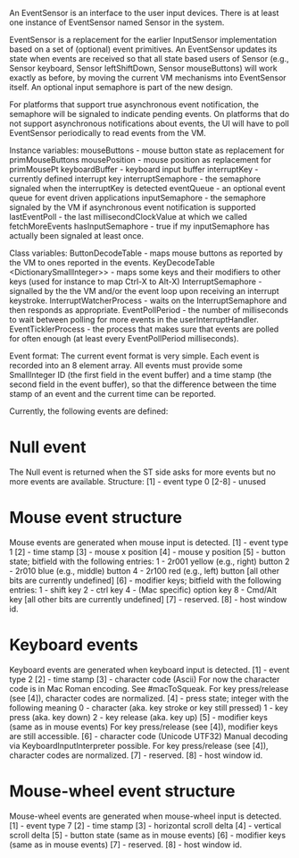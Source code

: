 An EventSensor is an interface to the user input devices.
There is at least one instance of EventSensor named Sensor in the system.

EventSensor is a replacement for the earlier InputSensor implementation based on a set of (optional) event primitives. An EventSensor updates its state when events are received so that all state based users of Sensor (e.g., Sensor keyboard, Sensor leftShiftDown, Sensor mouseButtons) will work exactly as before, by moving the current VM mechanisms into EventSensor itself. An optional input semaphore is part of the new design.

For platforms that support true asynchronous event notification, the semaphore will be signaled to indicate pending events.
On platforms that do not support asynchronous notifications about events, the UI will have to poll EventSensor periodically to read events from the VM.

Instance variables:
	mouseButtons <Integer>	- mouse button state as replacement for primMouseButtons
	mousePosition <Point>	- mouse position as replacement for primMousePt
	keyboardBuffer <SharedQueue>	- keyboard input buffer
	interruptKey <Integer>			- currently defined interrupt key
	interruptSemaphore <Semaphore>	- the semaphore signaled when the interruptKey is detected
	eventQueue <SharedQueue>	- an optional event queue for event driven applications
	inputSemaphore <Semaphore>- the semaphore signaled by the VM if asynchronous event notification is supported
	lastEventPoll <Integer>		- the last millisecondClockValue at which we called fetchMoreEvents
	hasInputSemaphore <Boolean>	- true if my inputSemaphore has actually been signaled at least once.

Class variables:
	ButtonDecodeTable <ByteArray> - maps mouse buttons as reported by the VM to ones reported in the events.
	KeyDecodeTable <Dictionary<SmallInteger->SmallInteger>> - maps some keys and their modifiers to other keys (used for instance to map Ctrl-X to Alt-X)
	InterruptSemaphore <Semaphore> - signalled by the the VM and/or the event loop upon receiving an interrupt keystroke.
	InterruptWatcherProcess <Process> - waits on the InterruptSemaphore and then responds as appropriate.
	EventPollPeriod <Integer>	- the number of milliseconds to wait between polling for more events in the userInterruptHandler.
	EventTicklerProcess <Process>	- the process that makes sure that events are polled for often enough (at least every EventPollPeriod milliseconds).

Event format:
The current event format is very simple. Each event is recorded into an 8 element array. All events must provide some SmallInteger ID (the first field in the event buffer) and a time stamp (the second field in the event buffer), so that the difference between the time stamp of an event and the current time can be reported.

Currently, the following events are defined:

Null event
=============
The Null event is returned when the ST side asks for more events but no more events are available.
Structure:
[1]		- event type 0
[2-8]	- unused

Mouse event structure
==========================
Mouse events are generated when mouse input is detected.
[1]	- event type 1
[2]	- time stamp
[3]	- mouse x position
[4]	- mouse y position
[5]	- button state; bitfield with the following entries:
		1	-	2r001	yellow (e.g., right) button
		2	-	2r010	blue (e.g., middle) button
		4	-	2r100	red (e.g., left) button
		[all other bits are currently undefined]
[6]	- modifier keys; bitfield with the following entries:
		1	-	shift key
		2	-	ctrl key
		4	-	(Mac specific) option key
		8	-	Cmd/Alt key
		[all other bits are currently undefined]
[7]	- reserved.
[8]	- host window id.

Keyboard events
====================
Keyboard events are generated when keyboard input is detected.
[1]	- event type 2
[2]	- time stamp
[3]	- character code (Ascii)
		For now the character code is in Mac Roman encoding. See #macToSqueak.
		For key press/release (see [4]), character codes are normalized.
[4]	- press state; integer with the following meaning
		0	-	character (aka. key stroke or key still pressed)
		1	-	key press (aka. key down)
		2	- 	key release (aka. key up)
[5]	- modifier keys (same as in mouse events)
		For key press/release (see [4]), modifier keys are still accessible.
[6]	- character code (Unicode UTF32)
		Manual decoding via KeyboardInputInterpreter possible.
		For key press/release (see [4]), character codes are normalized.
[7]	- reserved.
[8]	- host window id.
	
Mouse-wheel event structure
==========================
Mouse-wheel events are generated when mouse-wheel input is detected.
[1] - event type 7
[2] - time stamp
[3] - horizontal scroll delta
[4] - vertical scroll delta
[5] - button state (same as in mouse events)
[6] - modifier keys (same as in mouse events)
[7] - reserved.
[8] - host window id.
